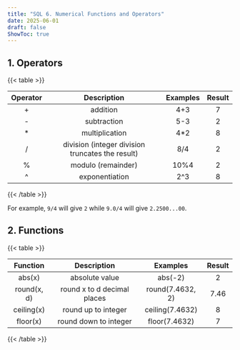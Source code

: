 ```yaml
---
title: "SQL 6. Numerical Functions and Operators"
date: 2025-06-01
draft: false
ShowToc: true
---
```

## 1. Operators

{{< table >}}

| Operator                              | Description            | Examples                         | Result
|:------------------------------------:|:----------------------------:|:---------------------------------:|:--------:|
| +                           | addition | 4+3                | 7 |
| -  | subtraction | 5-3           |2 |
| * | multiplication      | 4*2     | 8 |
| /                         | division (integer division truncates the result)          | 8/4          | 2 |
| % | modulo (remainder) | 10%4 | 2|
| ^ | exponentiation | 2^3 | 8 |
{{< /table >}}

For example, `9/4` will give `2` while `9.0/4` will give `2.2500...00`.

## 2. Functions


{{< table >}}

| Function                           | Description            | Examples                         | Result
|:------------------------------------:|:----------------------------:|:---------------------------------:|:--------:|
| abs(x)                           | absolute value | abs(-2)                | 2 |
| round(x, d)  | round x to d decimal places | round(7.4632, 2)           | 7.46 |
| ceiling(x) | round up to integer     | ceiling(7.4632)    | 8 |
| floor(x)                         | round down to integer          | floor(7.4632)          | 7 |
{{< /table >}}

